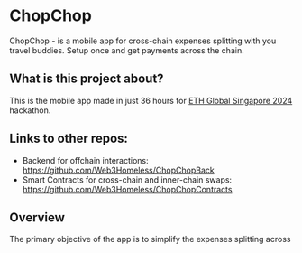 # ChopChop

ChopChop - is a mobile app for cross-chain expenses splitting with you travel buddies. Setup once and get payments across the chain.

## What is this project about?

This is the mobile app made in just 36 hours for [ETH Global Singapore 2024](https://ethglobal.com/events/singapore2024) hackathon.

## Links to other repos:

- Backend for offchain interactions: https://github.com/Web3Homeless/ChopChopBack
- Smart Contracts for cross-chain and inner-chain swaps: https://github.com/Web3Homeless/ChopChopContracts

## Overview

The primary objective of the app is to simplify the expenses splitting across
